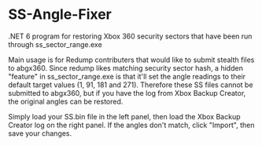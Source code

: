 # SS-Angle-Fixer
.NET 6 program for restoring Xbox 360 security sectors that have been run through ss_sector_range.exe

Main usage is for Redump contributers that would like to submit stealth files to abgx360. Since redump likes matching security sector hash, a hidden "feature" in ss_sector_range.exe is that it'll set the angle readings to their default target values (1, 91, 181 and 271). Therefore these SS files cannot be submitted to abgx360, but if you have the log from Xbox Backup Creator, the original angles can be restored.

Simply load your SS.bin file in the left panel, then load the Xbox Backup Creator log on the right panel. If the angles don't match, click "Import", then save your changes.
